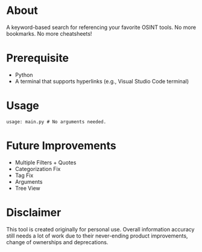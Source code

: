 # About
A keyword-based search for referencing your favorite OSINT tools. No more bookmarks. No more cheatsheets!

# Prerequisite
* Python
* A terminal that supports hyperlinks (e.g., Visual Studio Code terminal)

# Usage
```
usage: main.py # No arguments needed.
```

# Future Improvements
* Multiple Filters + Quotes
* Categorization Fix
* Tag Fix
* Arguments
* Tree View

# Disclaimer
This tool is created originally for personal use. Overall information accuracy still needs a lot of work due to their never-ending product improvements, change of ownerships and deprecations.
